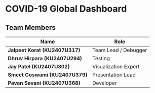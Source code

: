 # COVID-19 Global Dashboard

## Team Members
| Name             | Role                  |
|------------------|-----------------------|
| **Jalpeet Korat (KU2407U317)**     | Team Lead / Debugger |
| **Dhruv Hirpara (KU2407U294)**     | Testing  |
| **Jay Patel (KU2407U302)**     | Visualization Expert  |
| **Smeet Goswami (KU2407U379)** | Presentation Lead          |
| **Pavan Savani (KU2407U368)**     | Developer    |
